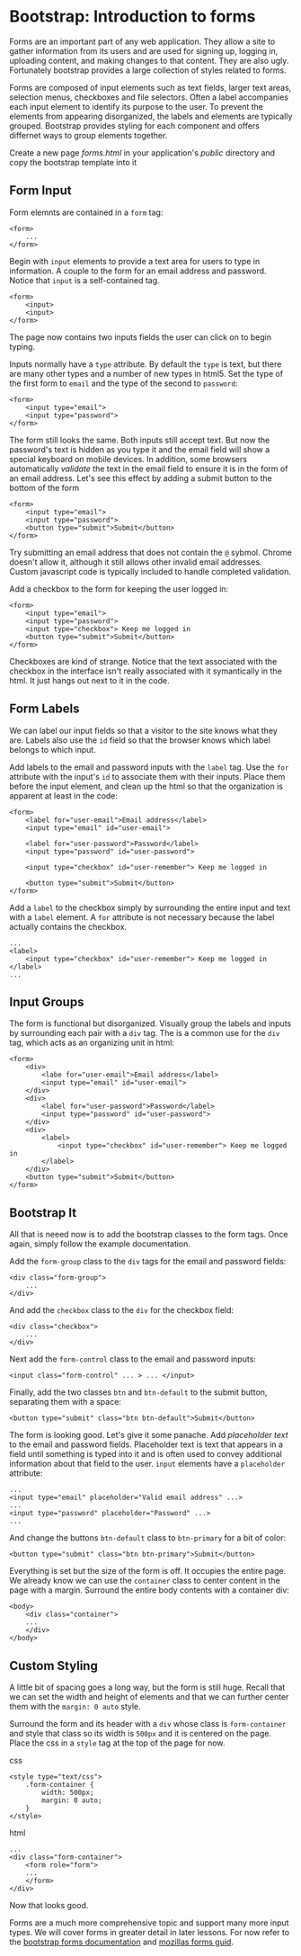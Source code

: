 Bootstrap: Introduction to forms
====

Forms are an important part of any web application. They allow a site to gather information from its users and are used for signing up, logging in,  uploading content, and making changes to that content. They are also ugly. Fortunately bootstrap provides a large collection of styles related to forms.

Forms are composed of input elements such as text fields, larger text areas, selection menus, checkboxes and file selectors. Often a label accompanies each input element to identify its purpose to the user. To prevent the elements from appearing disorganized, the labels and elements are typically grouped. Bootstrap provides styling for each component and offers differnet ways to group elements together.

Create a new page *forms.html* in your application's *public* directory and copy the bootstrap template into it

## Form Input

Form elemnts are contained in a `form` tag:

	<form>
		...
	</form>

Begin with `input` elements to provide a text area for users to type in information. A couple to the form for an email address and password. Notice that `input` is a self-contained tag.

	<form>
		<input>
		<input>
	</form>

The page now contains two inputs fields the user can click on to begin typing.

Inputs normally have a `type` attribute. By default the `type` is text, but there are many other types and a number of new types in html5. Set the type of the first form to `email` and the type of the second to `password`:

	<form>
		<input type="email">
		<input type="password">
	</form>

The form still looks the same. Both inputs still accept text. But now the password's text is hidden as you type it and the email field will show a special keyboard on mobile devices. In addition, some browsers automatically *validate* the text in the email field to ensure it is in the form of an email address. Let's see this effect by adding a submit button to the bottom of the form

	<form>
		<input type="email">
		<input type="password">
		<button type="submit">Submit</button>
	</form>

Try submitting an email address that does not contain the `@` sybmol. Chrome doesn't allow it, although it still allows other invalid email addresses. Custom javascript code is typically included to handle completed validation.

Add a checkbox to the form for keeping the user logged in:

	<form>
		<input type="email">
		<input type="password">
		<input type="checkbox"> Keep me logged in
		<button type="submit">Submit</button>
	</form>

Checkboxes are kind of strange. Notice that the text associated with the checkbox in the interface isn't really associated with it symantically in the html. It just hangs out next to it in the code.

## Form Labels

We can label our input fields so that a visitor to the site knows what they are. Labels also use the `id` field so that the browser knows which label belongs to which input.

Add labels to the email and password inputs with the `label` tag. Use the `for` attribute with the input's `id` to associate them with their inputs. Place them before the input element, and clean up the html so that the organization is apparent at least in the code:

	<form>
		<label for="user-email">Email address</label>
		<input type="email" id="user-email">

		<label for="user-password">Password</label>
		<input type="password" id="user-password">

		<input type="checkbox" id="user-remember"> Keep me logged in

		<button type="submit">Submit</button>
	</form>

Add a `label` to the checkbox simply by surrounding the entire input and text with a `label` element. A `for` attribute is not necessary because the label actually contains the checkbox.

	...
	<label>
		<input type="checkbox" id="user-remember"> Keep me logged in
	</label>
	...

## Input Groups

The form is functional but disorganized. Visually group the labels and inputs by surrounding each pair with a `div` tag. The is a common use for the `div` tag, which acts as an organizing unit in html:

	<form>
		<div>
			<labe for="user-email">Email address</label>
			<input type="email" id="user-email">
		</div>
		<div>
			<label for="user-password">Password</label>
			<input type="password" id="user-password">
		</div>
		<div>
			<label>
				<input type="checkbox" id="user-remember"> Keep me logged in
			</label>
		</div>
		<button type="submit">Submit</button>
	</form>


## Bootstrap It

All that is neeed now is to add the bootstrap classes to the form tags. Once again, simply follow the example documentation.

Add the `form-group` class to the `div` tags for the email and password fields:

	<div class="form-group">
		...
	</div>

And add the `checkbox` class to the `div` for the checkbox field:

	<div class="checkbox">
		...
	</div>

Next add the `form-control` class to the email and password inputs:

	<input class="form-control" ... > ... </input>

Finally, add the two classes `btn` and `btn-default` to the submit button, separating them with a space:

	<button type="submit" class="btn btn-default">Submit</button>

The form is looking good. Let's give it some panache. Add *placeholder text* to the email and password fields. Placeholder text is text that appears in a field until something is typed into it and is often used to convey additional information about that field to the user. `input` elements have a `placeholder` attribute:

	...
	<input type="email" placeholder="Valid email address" ...>
	...
	<input type="password" placeholder="Password" ...>
	...

And change the buttons `btn-default` class to `btn-primary` for a bit of color:

	<button type="submit" class="btn btn-primary">Submit</button>

Everything is set but the size of the form is off. It occupies the entire page. We already know we can use the `container` class to center content in the page with a margin. Surround the entire body contents with a container div:

	<body>
		<div class="container">
		...
		</div>
	</body>

## Custom Styling

A little bit of spacing goes a long way, but the form is still huge. Recall that we can set the width and height of elements and that we can further center them with the `margin: 0 auto` style.

Surround the form and its header with a `div` whose class is `form-container` and style that class so its width is `500px` and it is centered on the page. Place the css in a `style` tag at the top of the page for now.

css

	<style type="text/css">
		.form-container {
			width: 500px;
			margin: 0 auto;
		}
	</style>

html

	...
	<div class="form-container">
		<form role="form">
		...
		</form>
	</div>

Now that looks good.

Forms are a much more comprehensive topic and support many more input types. We will cover forms in greater detail in later lessons. For now refer to the [bootstrap forms documentation](http://getbootstrap.com/css/#forms) and [mozillas forms guid](https://developer.mozilla.org/en-US/docs/Web/Guide/HTML/Forms).
